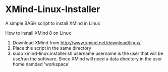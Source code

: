 # XMind-Linux-Installer
A simple BASH script to install XMind in Linux

How to install XMind 8 on Linux
1. Download XMind from http://www.xmind.net/download/linux/
2. Place this script in the same directory
3. sudo xmind-linux.installer.sh username
   username is the user that will be use/run the software. Since XMind will need a data directory in the user home namded 'workspace'
